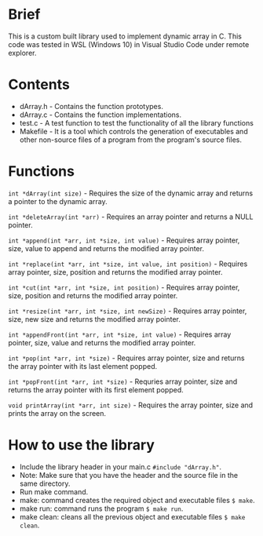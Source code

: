 # Brief
This is a custom built library used to implement dynamic array in C. 
This code was tested in WSL (Windows 10) in Visual Studio Code under remote explorer.

# Contents
* dArray.h - Contains the function prototypes.
* dArray.c - Contains the function implementations.
* test.c - A test function to test the functionality of all the library functions
* Makefile - It is a tool which controls the generation of executables and other non-source files of a program from the program's source files.

# Functions
`int *dArray(int size)` - Requires the size of the dynamic array and returns a pointer to the dynamic array.

`int *deleteArray(int *arr)` - Requires an array pointer and returns a NULL pointer.

`int *append(int *arr, int *size, int value)` - Requires array pointer, size, value to append and returns the modified array pointer.

`int *replace(int *arr, int *size, int value, int position)` - Requires array pointer, size, position and returns the modified array pointer.

`int *cut(int *arr, int *size, int position)` - Requires array pointer, size, position and returns the modified array pointer.

`int *resize(int *arr, int *size, int newSize)` - Requires array pointer, size, new size and returns the modified array pointer.

`int *appendFront(int *arr, int *size, int value)` - Requires array pointer, size, value and returns the modified array pointer.

`int *pop(int *arr, int *size)` - Requires array pointer, size and returns the array pointer with its last element popped. 
 
`int *popFront(int *arr, int *size)` - Requries array pointer, size and returns the array pointer with its first element popped.

`void printArray(int *arr, int size)` - Requires the array pointer, size and prints the array on the screen.

# How to use the library
* Include the library header in your main.c `#include "dArray.h"`.
* Note: Make sure that you have the header and the source file in the same directory. 
* Run make command.
* make: command creates the required object and executable files `$ make`.
* make run: command runs the program `$ make run`.
* make clean: cleans all the previous object and executable files `$ make clean`. 
